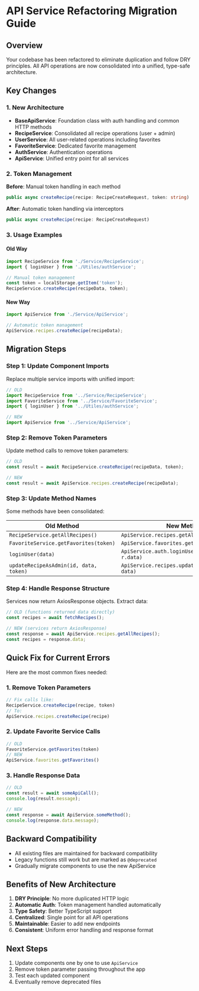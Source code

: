 # API Service Refactoring Migration Guide

## Overview

Your codebase has been refactored to eliminate duplication and follow DRY principles. All API operations are now consolidated into a unified, type-safe architecture.

## Key Changes

### 1. New Architecture

- **BaseApiService**: Foundation class with auth handling and common HTTP methods
- **RecipeService**: Consolidated all recipe operations (user + admin)
- **UserService**: All user-related operations including favorites
- **FavoriteService**: Dedicated favorite management
- **AuthService**: Authentication operations
- **ApiService**: Unified entry point for all services

### 2. Token Management

**Before**: Manual token handling in each method
```typescript
public async createRecipe(recipe: RecipeCreateRequest, token: string)
```

**After**: Automatic token handling via interceptors
```typescript
public async createRecipe(recipe: RecipeCreateRequest)
```

### 3. Usage Examples

#### Old Way
```typescript
import RecipeService from './Service/RecipeService';
import { loginUser } from './Utiles/authService';

// Manual token management
const token = localStorage.getItem('token');
RecipeService.createRecipe(recipeData, token);
```

#### New Way
```typescript
import ApiService from './Service/ApiService';

// Automatic token management
ApiService.recipes.createRecipe(recipeData);
```

## Migration Steps

### Step 1: Update Component Imports

Replace multiple service imports with unified import:

```typescript
// OLD
import RecipeService from '../Service/RecipeService';
import FavoriteService from '../Service/FavoriteService';
import { loginUser } from '../Utiles/authService';

// NEW
import ApiService from '../Service/ApiService';
```

### Step 2: Remove Token Parameters

Update method calls to remove token parameters:

```typescript
// OLD
const result = await RecipeService.createRecipe(recipeData, token);

// NEW
const result = await ApiService.recipes.createRecipe(recipeData);
```

### Step 3: Update Method Names

Some methods have been consolidated:

| Old Method | New Method |
|------------|------------|
| `RecipeService.getAllRecipes()` | `ApiService.recipes.getAllRecipes()` |
| `FavoriteService.getFavorites(token)` | `ApiService.favorites.getFavorites()` |
| `loginUser(data)` | `ApiService.auth.loginUser(data).then(r => r.data)` |
| `updateRecipeAsAdmin(id, data, token)` | `ApiService.recipes.updateRecipeAsAdmin(id, data)` |

### Step 4: Handle Response Structure

Services now return AxiosResponse objects. Extract data:

```typescript
// OLD (functions returned data directly)
const recipes = await fetchRecipes();

// NEW (services return AxiosResponse)
const response = await ApiService.recipes.getAllRecipes();
const recipes = response.data;
```

## Quick Fix for Current Errors

Here are the most common fixes needed:

### 1. Remove Token Parameters
```typescript
// Fix calls like:
RecipeService.createRecipe(recipe, token) 
// To:
ApiService.recipes.createRecipe(recipe)
```

### 2. Update Favorite Service Calls
```typescript
// OLD
FavoriteService.getFavorites(token)
// NEW  
ApiService.favorites.getFavorites()
```

### 3. Handle Response Data
```typescript
// OLD
const result = await someApiCall();
console.log(result.message);

// NEW
const response = await ApiService.someMethod();
console.log(response.data.message);
```

## Backward Compatibility

- All existing files are maintained for backward compatibility
- Legacy functions still work but are marked as `@deprecated`
- Gradually migrate components to use the new ApiService

## Benefits of New Architecture

1. **DRY Principle**: No more duplicated HTTP logic
2. **Automatic Auth**: Token management handled automatically
3. **Type Safety**: Better TypeScript support
4. **Centralized**: Single point for all API operations
5. **Maintainable**: Easier to add new endpoints
6. **Consistent**: Uniform error handling and response format

## Next Steps

1. Update components one by one to use `ApiService`
2. Remove token parameter passing throughout the app
3. Test each updated component
4. Eventually remove deprecated files